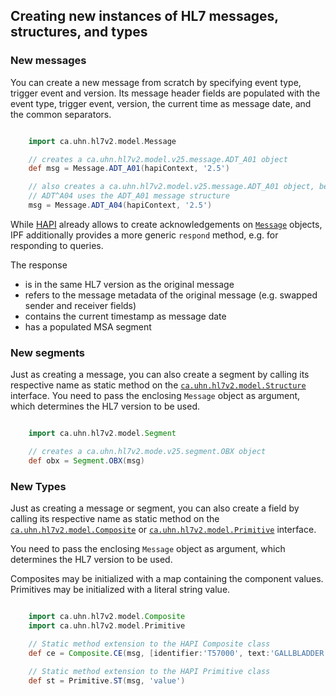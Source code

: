 ## Creating new instances of HL7 messages, structures, and types

### New messages

You can create a new message from scratch by specifying event type, trigger event and version. Its message header fields are
populated with the event type, trigger event, version, the current time as message date, and the common separators.

```groovy

    import ca.uhn.hl7v2.model.Message

    // creates a ca.uhn.hl7v2.model.v25.message.ADT_A01 object
    def msg = Message.ADT_A01(hapiContext, '2.5')

    // also creates a ca.uhn.hl7v2.model.v25.message.ADT_A01 object, because a
    // ADT^A04 uses the ADT_A01 message structure
    msg = Message.ADT_A04(hapiContext, '2.5')

```

While [HAPI] already allows to create acknowledgements on [`Message`](https://hapifhir.github.io/hapi-hl7v2//base/apidocs/ca/uhn/hl7v2/model/Message.html) objects,
IPF additionally provides a more generic `respond` method, e.g. for responding to queries.

The response

* is in the same HL7 version as the original message
* refers to the message metadata of the original message (e.g. swapped sender and receiver fields)
* contains the current timestamp as message date
* has a populated MSA segment


### New segments

Just as creating a message, you can also create a segment by calling its respective name as static method on the
[`ca.uhn.hl7v2.model.Structure`](https://hapifhir.github.io/hapi-hl7v2//base/apidocs/ca/uhn/hl7v2/model/Message.html) interface.
You need to pass the enclosing `Message` object as argument, which determines the HL7 version to be used.

```groovy

    import ca.uhn.hl7v2.model.Segment

    // creates a ca.uhn.hl7v2.mode.v25.segment.OBX object
    def obx = Segment.OBX(msg)

```

### New Types

Just as creating a message or segment, you can also create a field by calling its respective name as static method on the
[`ca.uhn.hl7v2.model.Composite`](https://hapifhir.github.io/hapi-hl7v2//base/apidocs/ca/uhn/hl7v2/model/Composite.html) or
[`ca.uhn.hl7v2.model.Primitive`](https://hapifhir.github.io/hapi-hl7v2//base/apidocs/ca/uhn/hl7v2/model/Primitive.html) interface.

You need to pass the enclosing `Message` object as argument, which determines the HL7 version to be used.

Composites may be initialized with a map containing the component values.
Primitives may be initialized with a literal string value.

```groovy

    import ca.uhn.hl7v2.model.Composite
    import ca.uhn.hl7v2.model.Primitive

    // Static method extension to the HAPI Composite class
    def ce = Composite.CE(msg, [identifier:'T57000', text:'GALLBLADDER', nameOfCodingSystem:'SNM'])

    // Static method extension to the HAPI Primitive class
    def st = Primitive.ST(msg, 'value')

```


[HAPI]: https://hapifhir.github.io/hapi-hl7v2/